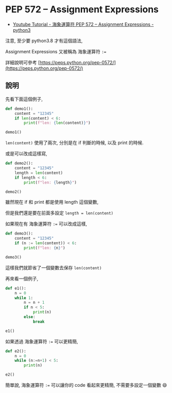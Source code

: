 # PEP 572 – Assignment Expressions

* [Youtube Tutorial - 海象運算符 PEP 572 – Assignment Expressions - python3](https://youtu.be/X_1o8e-DjH0)

注意, 至少要 python3.8 才有這個語法,

Assignment Expressions 又被稱為 海象運算符 `:=`

詳細說明可參考 [https://peps.python.org/pep-0572/](https://peps.python.org/pep-0572/)

## 說明

先看下面這個例子,

```python
def demo1():
    content = "12345"
    if len(content) < 6:
        print(f"len: {len(content)}")

demo1()
```

`len(content)` 使用了兩次, 分別是在 if 判斷的時候, 以及 print 的時候.

或是可以改成這樣寫,

```python
def demo2():
    content = "12345"
    length = len(content)
    if length < 6:
        print(f"len: {length}")

demo2()
```

雖然現在 if 和 print 都是使用 length 這個變數,

但是我們還是要在前面多設定 `length = len(content)`

如果現在有 海象運算符 `:=` 可以改成這樣,

```python
def demo3():
    content = "12345"
    if (n := len(content)) < 6:
        print(f"len: {n}")

demo3()
```

這樣我們就節省了一個變數去保存 `len(content)`

再來看一個例子,

```python
def e1():
    n = 0
    while 1:
        n = n + 1
        if n < 5:
            print(n)
        else:
            break

e1()
```

如果透過 海象運算符 `:=` 可以更精簡,

```python
def e2():
    n = 0
    while (n:=n+1) < 5:
        print(n)

e2()
```

簡單說, 海象運算符 `:=` 可以讓你的 code 看起來更精簡, 不需要多設定一個變數 :smile: